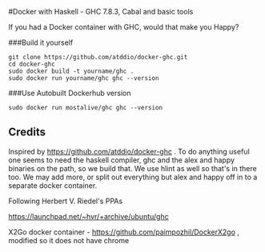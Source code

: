 #Docker with Haskell - GHC 7.8.3, Cabal and basic tools

If you had a Docker container with GHC, would that make you Happy?


###Build it yourself
```
git clone https://github.com/atddio/docker-ghc.git
cd docker-ghc
sudo docker build -t yourname/ghc .
sudo docker run yourname/ghc ghc --version
```

###Use Autobuilt Dockerhub version
```
sudo docker run mostalive/ghc ghc --version
```

## Credits


Inspired by https://github.com/atddio/docker-ghc . To do anything useful
one seems to need the haskell compiler, ghc and the alex and happy binaries on the path, so we build
that. We use hlint as well so that's in there too. We may add more, or
split out everything but alex and happy off in to a separate docker
container.

Following Herbert V. Riedel's PPAs

https://launchpad.net/~hvr/+archive/ubuntu/ghc

X2Go docker container - 
https://github.com/paimpozhil/DockerX2go , modified so it does not have
chrome
